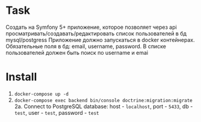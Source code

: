 # Task
Создать на Symfony 5+ приложение, которое позволяет через api просматривать/создавать/редактировать список пользователей в бд mysql/postgress
Приложение должно запускаться в docker контейнерах. Обязательные поля в бд: email, username, password. В списке пользователей должен быть поиск по username и emai

# Install
1. `docker-compose up -d`
2. `docker-compose exec backend bin/console doctrine:migration:migrate`
2a. Connect to PostgreSQL database: host - `localhost`, port - `5433`, db - `test`, user - `test`, password - `test`